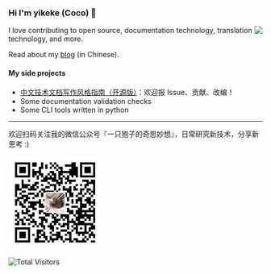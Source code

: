 <!--
**yikeke/yikeke** is a ✨ _special_ ✨ repository because its `README.md` (this file) appears on your GitHub profile.

Here are some ideas to get you started:

- 🔭 I’m currently working on ...
- 🌱 I’m currently learning ...
- 👯 I’m looking to collaborate on ...
- 🤔 I’m looking for help with ...
- 💬 Ask me about ...
- 📫 How to reach me: ...
- 😄 Pronouns: ...
- ⚡ Fun fact: ...
-->

### Hi I'm yikeke (Coco) 👋

<img align="right" src="https://github-readme-stats.vercel.app/api?username=yikeke&show_icons=true" />

I love contributing to open source, documentation technology, translation technology, and more.

Read about my [blog](https://cocoyi.online) (in Chinese).

#### My side projects

- [中文技术文档写作风格指南（开源版）](https://zh-style-guide.readthedocs.io/)：欢迎报 Issue、贡献、改编！
- Some documentation validation checks
- Some CLI tools written in python

---
欢迎扫码关注我的微信公众号『一只狍子的奇思妙想』，日常研究新技术，分享新思考 :)

<img src="qrcode.jpg" alt="微信公众号二维码：一只狍子的奇思妙想" height="185" />

![Total Visitors](https://visitor-badge.glitch.me/badge?page_id=yikeke.yikeke)
